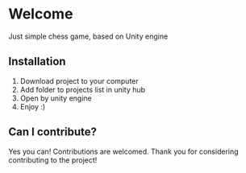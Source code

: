 # Welcome 
Just simple chess game, based on Unity engine

## Installation
1. Download project to your computer 
2. Add folder to projects list in unity hub
3. Open by unity engine
4. Enjoy :)

## Can I contribute?

Yes you can!  Contributions are welcomed. Thank you for considering contributing to the project!

